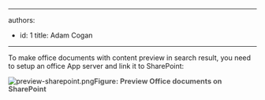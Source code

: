

---
authors:
  - id: 1
    title: Adam Cogan
---




<span class='intro'> ​​​To make office documents with content​&#160;preview in search result, you need to setup an office App server and link it to SharePoint&#58; </span>

<dl class="image"><dt>​<img src="/PublishingImages/preview-sharepoint.png" alt="preview-sharepoint.png" />​<span style="color&#58;#555555;font-size&#58;0.9rem;font-weight&#58;bold;line-height&#58;16px;">​Figure&#58; Preview Office documents on SharePoint</span></dt></dl>


